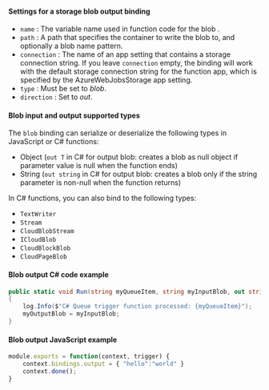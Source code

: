 #### Settings for a storage blob output binding

- `name` : The variable name used in function code for the blob . 
- `path` : A path that specifies the container to write the blob to, and optionally a blob name pattern.
- `connection` : The name of an app setting that contains a storage connection string. If you leave `connection` empty, the binding will work with the default storage connection string for the function app, which is specified by the AzureWebJobsStorage app setting.
- `type` : Must be set to *blob*.
- `direction` : Set to *out*. 

#### Blob input and output supported types

The `blob` binding can serialize or deserialize the following types in JavaScript or C# functions:

* Object (`out T` in C# for output blob: creates a blob as null object if parameter value is null when the function ends)
* String (`out string` in C# for output blob: creates a blob only if the string parameter is non-null when the function returns)

In C# functions, you can also bind to the following types:

* `TextWriter`
* `Stream`
* `CloudBlobStream`
* `ICloudBlob`
* `CloudBlockBlob` 
* `CloudPageBlob` 

#### Blob output C# code example

```csharp
public static void Run(string myQueueItem, string myInputBlob, out string myOutputBlob, TraceWriter log)
{
    log.Info($"C# Queue trigger function processed: {myQueueItem}");
    myOutputBlob = myInputBlob;
}
```

#### Blob output JavaScript example

```JavaScript
module.exports = function(context, trigger) {
    context.bindings.output = { "hello":"world" }
    context.done();
}
```